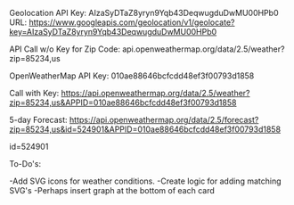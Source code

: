 Geolocation API Key: AIzaSyDTaZ8yryn9Yqb43DeqwugduDwMU00HPb0
URL: https://www.googleapis.com/geolocation/v1/geolocate?key=AIzaSyDTaZ8yryn9Yqb43DeqwugduDwMU00HPb0

API Call w/o Key for Zip Code: api.openweathermap.org/data/2.5/weather?zip=85234,us

OpenWeatherMap API Key: 010ae88646bcfcdd48ef3f00793d1858

Call with Key: https://api.openweathermap.org/data/2.5/weather?zip=85234,us&APPID=010ae88646bcfcdd48ef3f00793d1858

5-day Forecast: 
https://api.openweathermap.org/data/2.5/forecast?zip=85234,us&id=524901&APPID=010ae88646bcfcdd48ef3f00793d1858

id=524901


To-Do's:

-Add SVG icons for weather conditions.
-Create logic for adding matching SVG's
-Perhaps insert graph at the bottom of each card